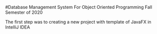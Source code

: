 #Database Management System For Object Oriented Programming Fall Semester of 2020

The first step was to creating a new project with template of JavaFX in IntelliJ IDEA

